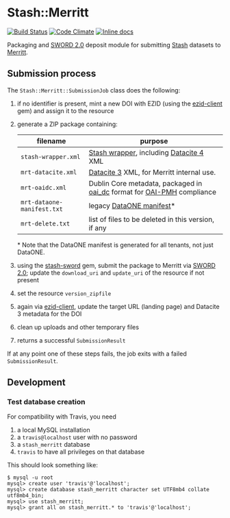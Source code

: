 # Stash::Merritt

[![Build Status](https://travis-ci.org/CDLUC3/stash-merritt.svg)](https://travis-ci.org/CDLUC3/stash-merritt)
[![Code Climate](https://codeclimate.com/github/CDLUC3/stash-merritt.svg)](https://codeclimate.com/github/CDLUC3/stash-merritt)
[![Inline docs](http://inch-ci.org/github/CDLUC3/stash-merritt.svg)](http://inch-ci.org/github/CDLUC3/stash-merritt)

Packaging and
[SWORD 2.0](http://swordapp.github.io/SWORDv2-Profile/SWORDProfile.html)
deposit module for submitting
[Stash](https://github.com/CDLUC3/stash_engine) datasets to
[Merritt](http://www.cdlib.org/uc3/merritt/).

## Submission process

The `Stash::Merritt::SubmissionJob` class does the following:

1. if no identifier is present, mint a new DOI with EZID
   (using the [ezid-client](https://github.com/duke-libraries/ezid-client) gem)
   and assign it to the resource
1. generate a ZIP package containing:

   | filename | purpose |
   | -------- | ------- |
   | `stash-wrapper.xml` | [Stash wrapper](https://github.com/CDLUC3/stash-wrapper), including [Datacite 4](https://schema.datacite.org/meta/kernel-4.0/) XML |
   | `mrt-datacite.xml` | [Datacite 3](https://schema.datacite.org/meta/kernel-3/) XML, for Merritt internal use. |
   | `mrt-oaidc.xml` | Dublin Core metadata, packaged in [oai_dc](https://www.openarchives.org/OAI/openarchivesprotocol.html#dublincore) format for [OAI-PMH](https://www.openarchives.org/OAI/openarchivesprotocol.html) compliance |
   | `mrt-dataone-manifest.txt` | legacy [DataONE manifest](http://cdluc3.github.io/dash/release-criteria/)* |
   | `mrt-delete.txt` | list of files to be deleted in this version, if any |

   \* Note that the DataONE manifest is generated for all tenants, not just DataONE.

1. using the [stash-sword](../stash-sword) gem, submit the
   package to Merritt via [SWORD 2.0](http://swordapp.github.io/SWORDv2-Profile/SWORDProfile.html);
   update the `download_uri` and `update_uri` of the resource if not present
1. set the resource `version_zipfile`
1. again via [ezid-client](https://github.com/duke-libraries/ezid-client), update the
   target URL (landing page) and Datacite 3 metadata for the DOI
1. clean up uploads and other temporary files
1. returns a successful `SubmissionResult`

If at any point one of these steps fails, the job exits with a failed `SubmissionResult`.

## Development

### Test database creation

For compatibility with Travis, you need

1. a local MySQL installation
2. a `travis@localhost` user with no password
3. a `stash_merritt` database
4. `travis` to have all privileges on that database

This should look something like:

```
$ mysql -u root
mysql> create user 'travis'@'localhost';
mysql> create database stash_merritt character set UTF8mb4 collate utf8mb4_bin;
mysql> use stash_merritt;
mysql> grant all on stash_merritt.* to 'travis'@'localhost';
```
